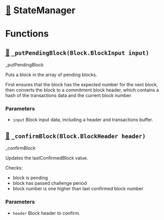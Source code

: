 # [🔗](/contracts/StateManager.sol#L10) StateManager
# Functions
## [🔗](/contracts/StateManager.sol#L15) `_putPendingBlock(Block.BlockInput input)`

_putPendingBlock

Puts a block in the array of pending blocks.

First ensures that the block has the expected number for the next block, then converts the block to a commitment block header, which contains a hash of the transactions data and the current block number.




### Parameters
* `input` Block input data, including a header and transactions buffer.

## [🔗](/contracts/StateManager.sol#L34) `_confirmBlock(Block.BlockHeader header)`

_confirmBlock

Updates the lastConfirmedBlock value.

Checks:

- block is pending
- block has passed challenge period
- block number is one higher than last confirmed block number


### Parameters
* `header` Block header to confirm.

